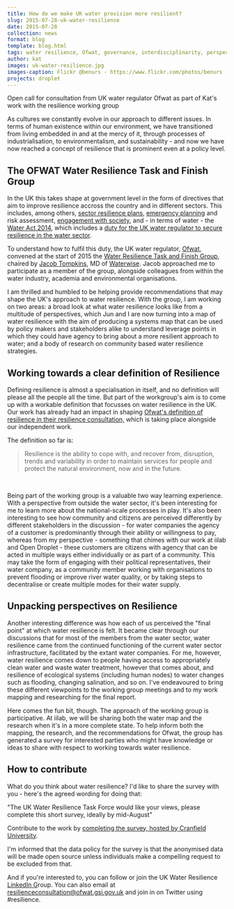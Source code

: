 ```yaml
---
title: How do we make UK water provision more resilient?
slug: 2015-07-28-uk-water-resilience
date: 2015-07-28
collection: news
format: blog
template: blog.html
tags: water resilience, Ofwat, governance, interdisciplinarity, perspectives, community, water, Open Droplet, policy 
author: kat
images: uk-water-resilience.jpg
images-caption: Flickr @benurs - https://www.flickr.com/photos/benurs (CC BY-SA 2.0)
projects: droplet
---
```


Open call for consultation from UK water regulator Ofwat as part of Kat's work with the resilience working group

<!--more-->

As cultures we constantly evolve in our approach to different issues. In terms of human existence within our environment, we have transitioned from living embedded in and at the mercy of it, through processes of industrialisation, to environmentalism, and sustainability - and now we have now reached a concept of resilience that is prominent even at a policy level. 

## The OFWAT Water Resilience Task and Finish Group

In the UK this takes shape at government level in the form of directives that aim to improve resilience accross the country and in different sectors. This includes, among others, [sector resilience plans](https://www.gov.uk/government/collections/sector-resilience-plans), [emergency planning](https://www.gov.uk/government/policies/emergency-planning) and risk assessment, [engagement with society](https://www.gov.uk/resilience-in-society-infrastructure-communities-and-businesses), and - in terms of water - the [Water Act 2014](http://www.legislation.gov.uk/ukpga/2014/21/contents/enacted), which includes a [duty for the UK water regulator to secure resilience in the water sector](http://www.legislation.gov.uk/ukpga/2014/21/part/1/chapter/3/crossheading/general-duties-of-the-water-services-regulation-authority/enacted). 

To understand how to fulfil this duty, the UK water regulator, [Ofwat](http://ofwat.gov.uk), convened at the start of 2015 the [Water Resilience Task and Finish Group](http://www.ofwat.gov.uk/regulating/tools/prs_web20150706resiliencetaskandfinish), chaired by [Jacob Tompkins](http://www.waterwise.org.uk/pages/jacob-tompkins.html), MD of [Waterwise](http://www.waterwise.org.uk). Jacob approached me to participate as a member of the group, alongside colleagues from within the water industry, academia and environmental organisations. 

I am thrilled and humbled to be helping provide recommendations that may shape the UK's approach to water resilience. With the group, I am working on two areas: a broad look at what water resilience looks like from a multitude of perspectives, which Jun and I are now turning into a map of water resilience with the aim of producing a systems map that can be used by policy makers and stakeholders alike to understand leverage points in which they could have agency to bring about a more resilient approach to water; and a body of research on community based water resilience strategies. 

## Working towards a clear definition of Resilience

Defining resilience is almost a specialisation in itself, and no definition will please all the people all the time. But part of the workgroup's aim is to come up with a workable definition that focusses on water resilience in the UK. Our work has already had an impact in shaping [Ofwat's definition of resilience in their resilience consultation,](http://www.ofwat.gov.uk/regulating/tools/pap_con20150708resilence.pdf?download=Download) which is taking place alongside our independent work. 

The definition so far is:

> Resilience is the ability to cope with, and recover from, disruption, trends and variability in order to maintain services for people and protect the natural environment, now and in the future.

<br>

Being part of the working group is a valuable two way learning experience. With a perspective from outside the water sector, it's been interesting for me to learn more about the national-scale processes in play. It's also been interesting to see how community and citizens are perceived differently by different stakeholders in the discussion - for water companies the agency of a customer is predominantly through their ability or willingness to pay, whereas from my perspective - something that chimes with our work at iilab and Open Droplet - these customers are citizens with agency that can be acted in multiple ways either individually or as part of a community.  This may take the form of engaging with their political representatives, their water company, as a community member working with organisations to prevent flooding or improve river water quality, or by taking steps to decentralise or create multiple modes for their water supply. 

## Unpacking perspectives on Resilience

Another interesting difference was how each of us perceived the "final point" at which water resilience is felt. It became clear through our discussions that for most of the members from the water sector, water resilience came from the continued functioning of the current water sector infrastructure, facilitated by the extant water companies. For me, however, water resilience comes down to people having access to appropriately clean water and waste water treatment, however that comes about, and resilience of ecological systems (including human nodes) to water changes such as flooding, changing salination, and so on. I've endeavoured to bring these different viewpoints to the working group meetings and to my work mapping and researching for the final report.

Here comes the fun bit, though. The approach of the working group is participative. At iilab, we will be sharing both the water map and the research when it's in a more complete state. To help inform both the mapping, the research, and the recommendations for Ofwat, the group has generated a survey for interested parties who might have knowledge or ideas to share with respect to working towards water resilience. 

## How to contribute

What do you think about water resilience? I'd like to share the survey with you - here's the agreed wording for doing that:

"The UK Water Resilience Task Force would like your views, please complete this short survey, ideally by mid-August"

Contribute to the work by [completing the survey, hosted by Cranfield University](https://cranfielduniversity.eu.qualtrics.com/SE/?SID=SV_8BbfGUtYjIfeV6Z).

I'm informed that the data policy for the survey is that the anonymised data will be made open source unless individuals make a compelling request to be excluded from that. 

And if you're interested to, you can follow or join the UK Water Resilience [LinkedIn G](https://www.linkedin.com/groups/UK-Water-Resilience-8310265/about)roup. You can also email at [resilienceconsultation@ofwat.gsi.gov.uk](mailto:resilienceconsultation@ofwat.gsi.gov.uk) and join in on Twitter using #resilience.

